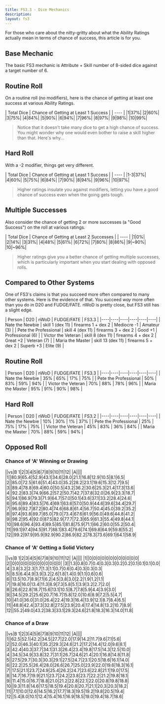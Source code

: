 ```yaml
---
title: FS3.3 - Dice Mechanics
description:
layout: fs3
---
```


For those who care about the nitty-gritty about what the Ability Ratings actually mean in terms of chance of success, this article is for you.

## Base Mechanic

The basic FS3 mechanic is Attribute + Skill number of 8-sided dice against a target number of 6.

## Routine Roll

On a routine roll (no modifiers), here is the chance of getting at least one success at various Ability Ratings.

| Total Dice | Chance of Getting at Least 1 Success |
| ---- |
|1|37%|
|2|60%|
|3|75%|
|4|84%|
|5|90%|
|6|94%|
|7|96%|
|8|97%|
|9|98%|
|10|99%|

> <i class="fa fa-cubes" aria-hidden="true"></i>  Notice that it doesn't take many dice to get a high chance of success.  You might wonder why one would even bother to raise a skill higher than that.   Here's why...

## Hard Roll

With a -2 modifier, things get very different.

| Total Dice | Chance of Getting at Least 1 Success |
| ---- |
|1-3|37%|
|4|60%|
|5|75%|
|6|84%|
|7|90%|
|8|94%|
|9|96%|
|10|97%|

> <i class="fa fa-cubes" aria-hidden="true"></i>  Higher ratings insulate you against modifiers, letting you have a good chance of success even when the going gets tough.

## Multiple Successes

Also consider the chance of getting 2 or more successes (a "Good Success") on the roll at various ratings.

| Total Dice | Chance of Getting at Least 2 Successes |
| ---- |
|1|0%|
|2|14%|
|3|31%|
|4|48%|
|5|61%|
|6|72%|
|7|80%|
|8|86%|
|9|~90%|
|10|~96%|

> <i class="fa fa-cubes" aria-hidden="true"></i>  Higher ratings give you a better chance of getting multiple successes, which is particularly important when you start dealing with opposed rolls.

## Compared to Other Systems

One of FS3's claims is that you succeed more often compared to many other systems.  Here is the evidence of that.  You succeed *way* more often than you do in D20 and FUDGE/FATE.  nWoD is pretty close, but FS3 still has a slight edge.

| Person | D20 | nWoD | FUDGE/FATE | FS3.3 | 
|----|----|----|----|----|----|
| Nate the Newbie | skill 1 (dex 11) | firearms 1 + dex 2 | Mediocre -1 | Amateur (3) | 
| Pete the Professional | skill 4 (dex 11) | firearms 3 + dex 2 | Good  +1  | Professional (6) | 
| Victor the Veteran | skill 8 (dex 11) | firearms 4 + dex 2 | Great +2  | Veteran (7) | 
| Maria the Master | skill 13 (dex 11) | firearms 5 + dex 2 | Superb +3  | Elite (9) |

## Routine Roll

| Person | D20 | nWoD | FUDGE/FATE | FS3.3 |
|----|----|----|----|----|----|
| Nate the Newbie | 35% | 65% | 17% | 75% |
| Pete the Professional | 50% | 83% | 59% | 94% |
| Victor the Veteran | 70% | 88% | 78% | 96% |
| Maria the Master | 95% | 91% | 90% | 98% |

## Hard Roll

| Person | D20 | nWoD | FUDGE/FATE | FS3.2 |
|----|----|----|----|----|----|
| Nate the Newbie | 10% | 30% | 1% | 37% |
| Pete the Professional | 25% | 75% | 17% | 75% |
| Victor the Veteran | 45% | 83% | 36% | 84% |
| Maria the Master | 70% | 88% | 59% | 94% |


## Opposed Roll

### Chance of 'A' Winning or Drawing

||vs|B 1|2|3|4|5|6|7|8|9|10|11|12|
|A||||
|1||80.9|65.4|52.9|43.1|34.6|28.0|21.1|16.8|12.9|10.5|8.1|6.5|
|2||85.0|72.5|61.6|51.4|43.0|35.2|28.2|23.1|19.6|15.3|12.7|9.5|
|3||89.4|78.8|69.4|60.0|50.5|43.2|36.2|30.6|25.3|21.4|17.3|13.6|
|4||92.2|83.3|74.9|66.2|57.2|50.7|42.7|37.8|32.0|26.9|23.3|18.7|
|5||94.1|86.9|79.3|71.9|64.7|57.0|50.1|43.6|37.1|33.2|28.4|24.6|
|6||95.6|89.4|83.5|76.4|69.1|63.6|57.0|50.9|44.6|39.6|34.4|29.7|
|7||96.9|92.7|87.2|80.4|74.6|68.8|61.4|56.7|50.4|45.0|39.2|35.2|
|8||97.4|93.8|89.7|85.0|79.0|73.4|67.6|61.9|56.0|49.6|44.8|41.2|
|9||98.2|95.4|92.0|87.5|82.9|77.7|72.3|65.9|61.3|55.4|49.8|44.1|
|10||98.6|96.4|93.4|89.5|85.1|81.8|75.9|71.1|66.2|60.0|55.2|50.4|
|11||99.1|97.4|94.5|91.7|88.1|83.4|79.6|74.1|69.8|64.9|59.8|55.2|
|12||99.2|97.9|95.9|92.9|90.2|86.9|82.2|78.3|73.6|69.1|64.1|58.9|

### Chance of 'A' Getting a Solid Victory

||vs|B 1|2|3|4|5|6|7|8|9|10|11|12|
|A||||
|1||0|0|0|0|0|0|0|0|0|0|0|0|
|2||0|0|0|0|0|0|0|0|0|0|0|0|
|3||1.3|0.8|0.7|0.4|0.3|0.3|0.2|0.2|0.1|0.1|0.1|0.0|
|4||3.8|3.2|2.3|1.7|1.3|1.1|0.7|0.6|0.4|0.3|0.3|0.3|
|5||8.5|6.4|4.9|3.9|3.2|2.6|1.8|1.4|0.9|1.1|0.6|0.6|
|6||13.5|10.7|8.9|7.1|6.2|4.5|3.8|3.0|2.2|1.9|1.2|1.1|
|7||19.8|16.0|13.4|11.3|8.9|7.3|5.8|5.1|3.9|3.2|2.7|2.0|
|8||26.6|22.8|18.7|15.6|13.1|10.5|8.7|7.8|5.9|4.4|3.9|3.0|
|9||34.5|29.2|25.6|20.7|16.7|15.8|12.0|10.6|8.9|7.2|5.5|4.7|
|10||41.0|36.0|31.0|26.4|22.4|19.3|16.4|13.9|12.1|8.7|8.4|6.5|
|11||48.8|42.4|37.3|32.8|27.5|23.9|20.4|17.4|14.8|13.2|10.7|8.9|
|12||55.2|49.0|43.2|38.3|33.1|29.3|24.6|21.8|18.3|16.3|14.0|11.8|


### Chance of a Draw

||vs|B 1|2|3|4|5|6|7|8|9|10|11|12|
|A||||
|1||62.5|52.1|42.2|34.5|27.7|22.0|17.9|14.2|11.7|9.6|7.1|5.6|
|2||52.0|46.3|40.1|35.2|29.3|24.6|21.2|17.2|14.4|12.0|9.6|8.1|
|3||42.4|40.3|37.7|34.1|31.3|26.4|23.4|19.8|17.5|14.3|12.5|10.0|
|4||34.5|34.9|33.8|32.7|31.1|26.7|24.6|21.4|20.1|16.8|14.8|11.8|
|5||27.5|29.7|30.3|30.3|29.1|27.5|24.7|23.1|20.5|18.6|16.1|14.0|
|6||22.2|25.5|26.4|28.0|26.6|26.7|25.0|23.9|22.0|19.6|18.3|16.1|
|7||17.5|21.1|23.7|24.9|25.4|26.2|24.7|23.6|22.8|21.1|19.0|17.5|
|8||14.7|16.7|19.9|21.1|23.7|24.2|23.8|23.7|22.2|21.2|19.8|18.1|
|9||11.4|15.0|16.7|18.8|21.0|21.2|22.8|22.1|22.0|20.8|19.8|18.8|
|10||9.3|11.8|14.6|17.5|18.5|19.4|20.8|20.7|21.1|20.3|20.3|18.2|
|11||7.1|10.0|12.6|14.5|16.2|17.7|18.3|19.5|19.2|19.8|20.5|19.4|
|12||5.4|8.0|10.1|12.4|15.4|16.1|16.9|18.5|19.0|19.4|18.7|18.6|

